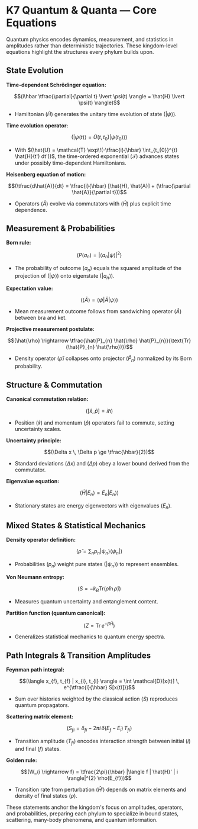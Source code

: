 # K7 Quantum & Quanta — Core Equations

Quantum physics encodes dynamics, measurement, and statistics in amplitudes rather than deterministic trajectories. These kingdom-level equations highlight the structures every phylum builds upon.

## State Evolution
**Time-dependent Schrödinger equation:**

$$(i\hbar \tfrac{\partial}{\partial t} \lvert \psi(t) \rangle = \hat{H} \lvert \psi(t) \rangle)$$

- Hamiltonian $(\hat{H})$ generates the unitary time evolution of state $(\lvert \psi \rangle)$.

**Time evolution operator:**

$$(\lvert \psi(t) \rangle = \hat{U}(t,t_{0}) \lvert \psi(t_{0}) \rangle)$$

- With $(\hat{U} = \mathcal{T} \exp\!(-\tfrac{i}{\hbar} \int_{t_{0}}^{t} \hat{H}(t') dt'))$, the time-ordered exponential $(\mathcal{T})$ advances states under possibly time-dependent Hamiltonians.

**Heisenberg equation of motion:**

$$(\tfrac{d\hat{A}}{dt} = \tfrac{i}{\hbar} [\hat{H}, \hat{A}] + (\tfrac{\partial \hat{A}}{\partial t}))$$

- Operators $(\hat{A})$ evolve via commutators with $(\hat{H})$ plus explicit time dependence.

## Measurement & Probabilities
**Born rule:**

$$(P(a_{n}) = |\langle a_{n} | \psi \rangle|^{2})$$

- The probability of outcome $(a_{n})$ equals the squared amplitude of the projection of $(\lvert \psi \rangle)$ onto eigenstate $(\lvert a_{n} \rangle)$.

**Expectation value:**

$$(\langle \hat{A} \rangle = \langle \psi | \hat{A} | \psi \rangle)$$

- Mean measurement outcome follows from sandwiching operator $(\hat{A})$ between bra and ket.

**Projective measurement postulate:**

$$(\hat{\rho} \rightarrow \tfrac{\hat{P}_{n} \hat{\rho} \hat{P}_{n}}{\text{Tr}(\hat{P}_{n} \hat{\rho})})$$

- Density operator $(\hat{\rho})$ collapses onto projector $(\hat{P}_{n})$ normalized by its Born probability.

## Structure & Commutation
**Canonical commutation relation:**

$$([\hat{x}, \hat{p}] = i \hbar)$$

- Position $(\hat{x})$ and momentum $(\hat{p})$ operators fail to commute, setting uncertainty scales.

**Uncertainty principle:**

$$(\Delta x \, \Delta p \ge \tfrac{\hbar}{2})$$

- Standard deviations $(\Delta x)$ and $(\Delta p)$ obey a lower bound derived from the commutator.

**Eigenvalue equation:**

$$(\hat{H} \lvert E_{n} \rangle = E_{n} \lvert E_{n} \rangle)$$

- Stationary states are energy eigenvectors with eigenvalues $(E_{n})$.

## Mixed States & Statistical Mechanics
**Density operator definition:**

$$(\hat{\rho} = \sum_{n} p_{n} \lvert \psi_{n} \rangle \langle \psi_{n} \rvert)$$

- Probabilities $(p_{n})$ weight pure states $(\lvert \psi_{n} \rangle)$ to represent ensembles.

**Von Neumann entropy:**

$$(S = -k_{B} \text{Tr}(\hat{\rho} \ln \hat{\rho}))$$

- Measures quantum uncertainty and entanglement content.

**Partition function (quantum canonical):**

$$(Z = \text{Tr}\, e^{-\beta \hat{H}})$$

- Generalizes statistical mechanics to quantum energy spectra.

## Path Integrals & Transition Amplitudes
**Feynman path integral:**

$$(\langle x_{f}, t_{f} | x_{i}, t_{i} \rangle = \int \mathcal{D}[x(t)] \, e^{\tfrac{i}{\hbar} S[x(t)]})$$

- Sum over histories weighted by the classical action $(S)$ reproduces quantum propagators.

**Scattering matrix element:**

$$(S_{fi} = \delta_{fi} - 2\pi i \, \delta(E_{f}-E_{i}) \, T_{fi})$$

- Transition amplitude $(T_{fi})$ encodes interaction strength between initial $(i)$ and final $(f)$ states.

**Golden rule:**

$$(W_{i \rightarrow f} = \tfrac{2\pi}{\hbar} |\langle f | \hat{H}' | i \rangle|^{2} \rho(E_{f}))$$

- Transition rate from perturbation $(\hat{H}')$ depends on matrix elements and density of final states $(\rho)$.

These statements anchor the kingdom's focus on amplitudes, operators, and probabilities, preparing each phylum to specialize in bound states, scattering, many-body phenomena, and quantum information.
